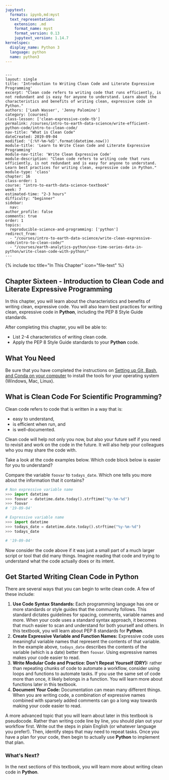 ```yaml
---
jupytext:
  formats: ipynb,md:myst
  text_representation:
    extension: .md
    format_name: myst
    format_version: 0.13
    jupytext_version: 1.14.7
kernelspec:
  display_name: Python 3
  language: python
  name: python3
---
```


```{raw-cell}

---
layout: single
title: 'Introduction to Writing Clean Code and Literate Expressive Programming'
excerpt: "Clean code refers to writing code that runs efficiently, is not redundant and is easy for anyone to understand. Learn about the characteristics and benefits of writing clean, expressive code in Python."
authors: ['Leah Wasser', 'Jenny Palomino']
category: [courses]
class-lesson: ['clean-expressive-code-tb']
permalink: /courses/intro-to-earth-data-science/write-efficient-python-code/intro-to-clean-code/
nav-title: "What is Clean Code"
dateCreated: 2019-09-04
modified: '{:%Y-%m-%d}'.format(datetime.now())
module-title: 'Learn to Write Clean Code and Literate Expressive Programming'
module-nav-title: 'Write Clean Expressive Code'
module-description: "Clean code refers to writing code that runs efficiently, is not redundant and is easy for anyone to understand. Learn best practices for writing clean, expressive code in Python."
module-type: 'class'
chapter: 16
class-order: 1
course: "intro-to-earth-data-science-textbook"
week: 7
estimated-time: "2-3 hours"
difficulty: "beginner"
sidebar:
  nav:
author_profile: false
comments: true
order: 1
topics:
  reproducible-science-and-programming: ['python']
redirect_from:
  - "/courses/intro-to-earth-data-science/write-clean-expressive-code/intro-to-clean-code/"
  - "/courses/earth-analytics-python/use-time-series-data-in-python/write-clean-code-with-python/"
---
```

{% include toc title="In This Chapter" icon="file-text" %}

<div class='notice--success' markdown="1">

## <i class="fa fa-ship" aria-hidden="true"></i> Chapter Sixteen - Introduction to Clean Code and Literate Expressive Programming

In this chapter, you will learn about the characteristics and benefits of writing clean, expressive code. You will also learn best practices for writing clean, expressive code in **Python**, including the PEP 8 Style Guide standards.

After completing this chapter, you will be able to:

* List 2-4 characteristics of writing clean code.
* Apply the PEP 8 Style Guide standards to your **Python** code.


## <i class="fa fa-check-square-o fa-2" aria-hidden="true"></i> What You Need

Be sure that you have completed the instructions on <a href="{{ site.url }}/workshops/setup-earth-analytics-python/">Setting up Git, Bash, and Conda on your computer</a> to install the tools for your operating system (Windows, Mac, Linux). 

</div>


## What is Clean Code For Scientific Programming?

Clean code refers to code that is written in a way that is:

* easy to understand, 
* is efficient when run, and 
* is well-documented. 

Clean code will help not only you now, but also your future self if you need to revisit and work on the code in the future. It will also help your colleagues who you may share the code with.

Take a look at the code examples below. Which code block below is easier for you to understand?

Compare the variable `foovar` to `todays_date`. Which one tells you more about the information that it contains?


```python
# Non expressive variable name
>>> import datetime
>>> foovar = datetime.date.today().strftime("%y-%m-%d")
>>> foovar
# '19-09-04'
```

```python
# Expressive variable name 
>>> import datetime
>>> todays_date = datetime.date.today().strftime("%y-%m-%d")
>>> todays_date

# '19-09-04'
```

Now consider the code above if it was just a small part of a much larger script or tool that did many things. Imagine reading that code and trying to understand what the code actually does or its intent.


## Get Started Writing Clean Code in Python

There are several ways that you can begin to write clean code. A few of these include:

1. **Use Code Syntax Standards:** Each programming language has one or more standards or style guides that the community follows. This standard dictates guidelines for spacing, comments, variable names and more. When your code uses a standard syntax approach, it becomes that much easier to scan and understand for both yourself and others. In this textbook, you will learn about PEP 8 standards for **Python**.
1. **Create Expressive Variable and Function Names:** Expressive code uses meaningful variable names that represent the contents of that variable. In the example above, `todays_date` describes the contents of the variable (which is a date) better then `foovar`. Using expressive names makes your code easier to read.
1. **Write Modular Code and Practice: Don't Repeat Yourself (DRY):** rather than repeating chunks of code to automate a workflow, consider using loops and functions to automate tasks. If you use the same set of code more than once, it likely belongs in a function. You will learn more about functions later in this textbook.
2. **Document Your Code:** Documentation can mean many different things. When you are writing code, a combination of expressive names combined with sparsely added comments can go a long way towards making your code easier to read. 

A more advanced topic that you will learn about later in this textbook is pseudocode. Rather than writing code line by line, you should plan out your workflow first. Write out the steps in plain English (or whatever language you prefer!). Then, identify steps that may need to repeat tasks. Once you have a plan for your code, then begin to actually use **Python** to implement that plan. 


### What's Next?

In the next sections of this textbook, you will learn more about writing clean code in **Python**.
